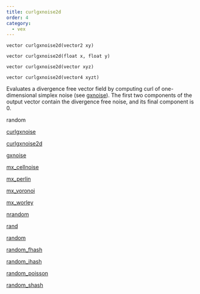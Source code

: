 ```yaml
---
title: curlgxnoise2d
order: 4
category:
  - vex
---
```


`vector curlgxnoise2d(vector2 xy)`

`vector curlgxnoise2d(float x, float y)`

`vector curlgxnoise2d(vector xyz)`

`vector curlgxnoise2d(vector4 xyzt)`

Evaluates a divergence free vector field by computing curl of one-dimensional
simplex noise (see [gxnoise](gxnoise.html "Evaluates a simplex noise field.")). The first two components of the
output vector contain the divergence free noise, and its final component is 0.


random

[curlgxnoise](curlgxnoise.html)

[curlgxnoise2d](curlgxnoise2d.html)

[gxnoise](gxnoise.html)

[mx_cellnoise](mx_cellnoise.html)

[mx_perlin](mx_perlin.html)

[mx_voronoi](mx_voronoi.html)

[mx_worley](mx_worley.html)

[nrandom](nrandom.html)

[rand](rand.html)

[random](random.html)

[random_fhash](random_fhash.html)

[random_ihash](random_ihash.html)

[random_poisson](random_poisson.html)

[random_shash](random_shash.html)
